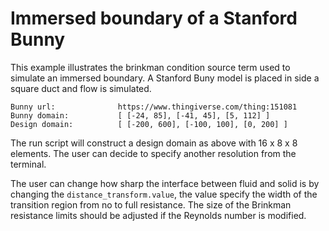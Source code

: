 # Immersed boundary of a Stanford Bunny

This example illustrates the brinkman condition source term used to simulate an
immersed boundary. A Stanford Buny model is placed in side a square duct and
flow is simulated.

```
Bunny url:              https://www.thingiverse.com/thing:151081
Bunny domain:           [ [-24, 85], [-41, 45], [5, 112] ]
Design domain:          [ [-200, 600], [-100, 100], [0, 200] ]
```

The run script will construct a design domain as above with 16 x 8 x 8 elements.
The user can decide to specify another resolution from the terminal.

The user can change how sharp the interface between fluid and solid is by
changing the `distance_transform.value`, the value specify the width of the
transition region from no to full resistance. The size of the Brinkman
resistance limits should be adjusted if the Reynolds number is modified.
